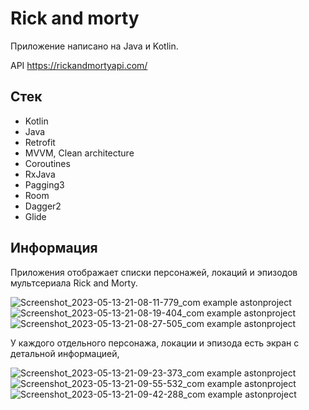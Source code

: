 # Rick and morty
Приложение написано на Java и Kotlin.

API https://rickandmortyapi.com/

## Стек

* Kotlin
* Java
* Retrofit
* MVVM, Clean architecture
* Coroutines
* RxJava
* Pagging3
* Room
* Dagger2
* Glide

## Информация

Приложения отображает списки персонажей, локаций и эпизодов мультсериала Rick and Morty.

![Screenshot_2023-05-13-21-08-11-779_com example astonproject](https://github.com/Ropotov/AstonProject/assets/87120543/1d2c7971-50e7-4226-aa65-41d4174ec75a)
![Screenshot_2023-05-13-21-08-19-404_com example astonproject](https://github.com/Ropotov/AstonProject/assets/87120543/bfb497c1-3f24-472c-ba30-c25a473878fb)
![Screenshot_2023-05-13-21-08-27-505_com example astonproject](https://github.com/Ropotov/AstonProject/assets/87120543/691f4dc8-7938-4ee7-9d56-efe97cea2d11)


У каждого отдельного персонажа, локации и эпизода есть экран с детальной информацией, 

![Screenshot_2023-05-13-21-09-23-373_com example astonproject](https://github.com/Ropotov/AstonProject/assets/87120543/0833cbb2-67b7-4a02-825e-759bc379c65b)
![Screenshot_2023-05-13-21-09-55-532_com example astonproject](https://github.com/Ropotov/AstonProject/assets/87120543/588d43f2-0e25-47bd-8436-2ab1881074fa)
![Screenshot_2023-05-13-21-09-42-288_com example astonproject](https://github.com/Ropotov/AstonProject/assets/87120543/4573f571-46d6-4d8a-8a20-6558f1d29e83)

